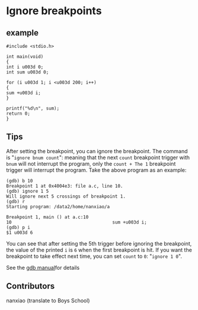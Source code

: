 # Ignore breakpoints

## example

```
#include <stdio.h>

int main(void)
{
int i u003d 0;
int sum u003d 0;

for (i u003d 1; i <u003d 200; i++)
{
sum +u003d i;
}

printf("%d\n", sum);
return 0;
}

```

## Tips

After setting the breakpoint, you can ignore the breakpoint. The command is "`ignore bnum count`": meaning that the next `count` breakpoint trigger with `bnum` will not interrupt the program, only the `count + The 1` breakpoint trigger will interrupt the program. Take the above program as an example:

```
(gdb) b 10
Breakpoint 1 at 0x4004e3: file a.c, line 10.
(gdb) ignore 1 5
Will ignore next 5 crossings of breakpoint 1.
(gdb) r
Starting program: /data2/home/nanxiao/a

Breakpoint 1, main () at a.c:10
10                                      sum +u003d i;
(gdb) p i
$1 u003d 6
```


You can see that after setting the 5th trigger before ignoring the breakpoint, the value of the printed `i` is `6` when the first breakpoint is hit.
If you want the breakpoint to take effect next time, you can set `count` to `0`: "`ignore 1 0`".

See the [gdb manual](https://sourceware.org/gdb/onlinedocs/gdb/Conditions.html)for details

## Contributors

nanxiao (translate to Boys School)




